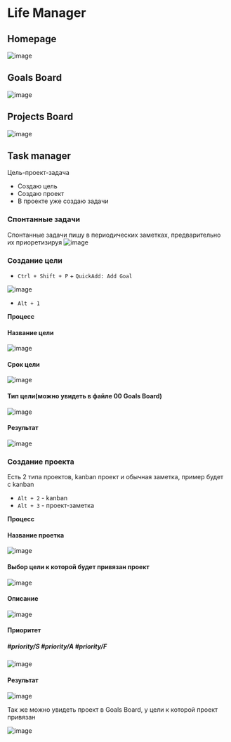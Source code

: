 # Life Manager

## Homepage
![image](https://user-images.githubusercontent.com/75447714/194192772-189292d5-51a2-4764-908f-490deabb67b3.png)
## Goals Board
![image](https://user-images.githubusercontent.com/75447714/194194170-1d6676ac-c71e-4b4c-b125-bd50505eab0c.png)
## Projects Board
![image](https://user-images.githubusercontent.com/75447714/194194216-3a68d000-ea42-4d78-94c3-5861439e0387.png)

## Task manager

Цель-проект-задача

- Создаю цель 
- Создаю проект
- В проекте уже создаю задачи

### Спонтанные задачи

Спонтанные задачи пишу в периодических заметках, предварительно их приоретизируя
![image](https://user-images.githubusercontent.com/75447714/194192979-ace2331f-37a9-40a2-bdd3-f78fceda5106.png)

### Создание цели
- ```Ctrl + Shift + P``` + ```QuickAdd: Add Goal```

![image](https://user-images.githubusercontent.com/75447714/194193082-640284c4-b39b-423c-b13f-eb179e683a0e.png)


- ```Alt + 1```

**Процесс**

#### Название цели
![image](https://user-images.githubusercontent.com/75447714/194193152-c6988447-70c2-4984-a593-4621e44bf53c.png)
#### Срок цели
![image](https://user-images.githubusercontent.com/75447714/194193176-2cbddedd-adba-4a89-8ecc-d7585e6d8065.png)
#### Тип цели(можно увидеть в файле 00 Goals Board)
![image](https://user-images.githubusercontent.com/75447714/194193188-074d77de-f644-4cd9-a96f-22198c0f1542.png)
#### Результат
![image](https://user-images.githubusercontent.com/75447714/194193221-55125a7d-fec9-40a7-a2e8-a7b37fdccf73.png)

### Создание проекта

Есть 2 типа проектов, kanban проект и обычная заметка, пример будет с kanban

- ```Alt + 2``` - kanban
- ```Alt + 3``` - проект-заметка

**Процесс**

#### Название проетка
![image](https://user-images.githubusercontent.com/75447714/194193715-898e48b3-7e29-46b7-aba7-7be6d6ef6ab5.png)
#### Выбор цели к которой будет привязан проект
![image](https://user-images.githubusercontent.com/75447714/194193783-e187acb1-77fb-4eeb-9ca6-ba295c8d8613.png)
#### Описание
![image](https://user-images.githubusercontent.com/75447714/194193822-28f09fa4-9b75-4016-945d-97c0d8ac0c12.png)
#### Приоритет
##### #priority/S #priority/A #priority/F
![image](https://user-images.githubusercontent.com/75447714/194193845-dd7b7aca-b62d-49b1-aba4-719fa66a293f.png)
#### Результат
![image](https://user-images.githubusercontent.com/75447714/194193937-a8ae6d13-69e0-4617-8a01-c9ae2894fdd5.png)


Так же можно увидеть проект в Goals Board, у цели к которой проект привязан

![image](https://user-images.githubusercontent.com/75447714/194193981-d8ee069c-c708-4415-bc24-19e779aef9ce.png)
